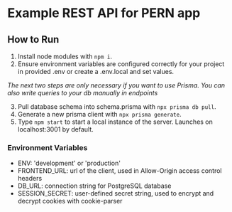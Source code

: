 # Example REST API for PERN app

## How to Run
1. Install node modules with `npm i`.
2. Ensure environment variables are configured correctly for your project in provided .env or create a .env.local and set values.

*The next two steps are only necessary if you want to use Prisma. You can also write queries to your db manually in endpoints*

3. Pull database schema into schema.prisma with `npx prisma db pull`.
4. Generate a new prisma client with `npx prisma generate`.
5. Type `npm start` to start a local instance of the server. Launches on localhost:3001 by default.

### Environment Variables
- ENV: 'development' or 'production'
- FRONTEND_URL: url of the client, used in Allow-Origin access control headers
- DB_URL: connection string for PostgreSQL database
- SESSION_SECRET: user-defined secret string, used to encrypt and decrypt cookies with cookie-parser